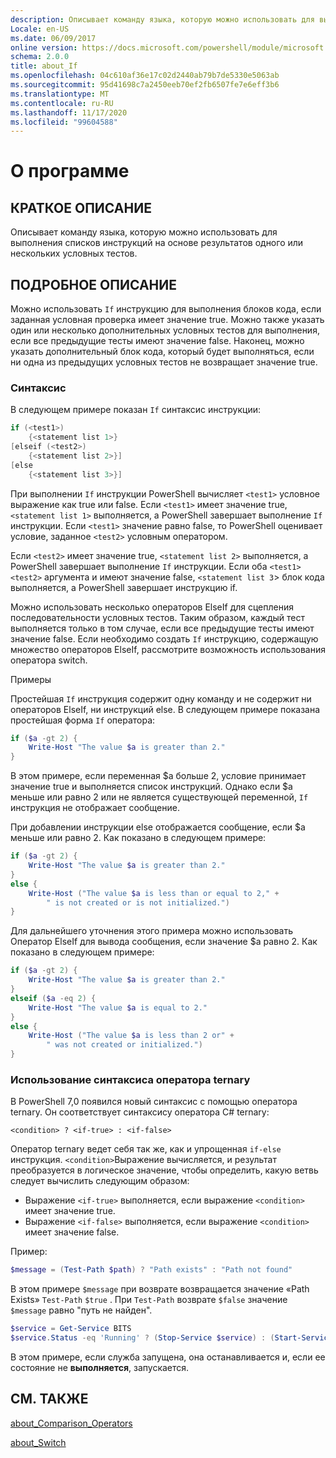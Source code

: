 ```yaml
---
description: Описывает команду языка, которую можно использовать для выполнения списков инструкций на основе результатов одного или нескольких условных тестов.
Locale: en-US
ms.date: 06/09/2017
online version: https://docs.microsoft.com/powershell/module/microsoft.powershell.core/about/about_if?view=powershell-7.2&WT.mc_id=ps-gethelp
schema: 2.0.0
title: about_If
ms.openlocfilehash: 04c610af36e17c02d2440ab79b7de5330e5063ab
ms.sourcegitcommit: 95d41698c7a2450eeb70ef2fb6507fe7e6eff3b6
ms.translationtype: MT
ms.contentlocale: ru-RU
ms.lasthandoff: 11/17/2020
ms.locfileid: "99604588"
---
```

# <a name="about-if"></a>О программе

## <a name="short-description"></a>КРАТКОЕ ОПИСАНИЕ
Описывает команду языка, которую можно использовать для выполнения списков инструкций на основе результатов одного или нескольких условных тестов.

## <a name="long-description"></a>ПОДРОБНОЕ ОПИСАНИЕ

Можно использовать `If` инструкцию для выполнения блоков кода, если заданная условная проверка имеет значение true. Можно также указать один или несколько дополнительных условных тестов для выполнения, если все предыдущие тесты имеют значение false. Наконец, можно указать дополнительный блок кода, который будет выполняться, если ни одна из предыдущих условных тестов не возвращает значение true.

### <a name="syntax"></a>Синтаксис

В следующем примере показан `If` синтаксис инструкции:

```powershell
if (<test1>)
    {<statement list 1>}
[elseif (<test2>)
    {<statement list 2>}]
[else
    {<statement list 3>}]
```

При выполнении `If` инструкции PowerShell вычисляет `<test1>` условное выражение как true или false. Если `<test1>` имеет значение true, `<statement list 1>` выполняется, а PowerShell завершает выполнение `If` инструкции. Если `<test1>` значение равно false, то PowerShell оценивает условие, заданное `<test2>` условным оператором.

Если `<test2>` имеет значение true, `<statement list 2>` выполняется, а PowerShell завершает выполнение `If` инструкции. Если оба `<test1>` `<test2>` аргумента и имеют значение false, `<statement list 3`> блок кода выполняется, а PowerShell завершает инструкцию if.

Можно использовать несколько операторов ElseIf для сцепления последовательности условных тестов. Таким образом, каждый тест выполняется только в том случае, если все предыдущие тесты имеют значение false.
Если необходимо создать `If` инструкцию, содержащую множество операторов ElseIf, рассмотрите возможность использования оператора switch.

Примеры

Простейшая `If` инструкция содержит одну команду и не содержит ни операторов ElseIf, ни инструкций else. В следующем примере показана простейшая форма `If` оператора:

```powershell
if ($a -gt 2) {
    Write-Host "The value $a is greater than 2."
}
```

В этом примере, если переменная $a больше 2, условие принимает значение true и выполняется список инструкций. Однако если $a меньше или равно 2 или не является существующей переменной, `If` инструкция не отображает сообщение.

При добавлении инструкции else отображается сообщение, если $a меньше или равно 2. Как показано в следующем примере:

```powershell
if ($a -gt 2) {
    Write-Host "The value $a is greater than 2."
}
else {
    Write-Host ("The value $a is less than or equal to 2," +
        " is not created or is not initialized.")
}
```

Для дальнейшего уточнения этого примера можно использовать Оператор ElseIf для вывода сообщения, если значение $a равно 2. Как показано в следующем примере:

```powershell
if ($a -gt 2) {
    Write-Host "The value $a is greater than 2."
}
elseif ($a -eq 2) {
    Write-Host "The value $a is equal to 2."
}
else {
    Write-Host ("The value $a is less than 2 or" +
        " was not created or initialized.")
}
```

### <a name="using-the-ternary-operator-syntax"></a>Использование синтаксиса оператора ternary

В PowerShell 7,0 появился новый синтаксис с помощью оператора ternary. Он соответствует синтаксису оператора C# ternary:

```Syntax
<condition> ? <if-true> : <if-false>
```

Оператор ternary ведет себя так же, как и упрощенная `if-else` инструкция. `<condition>`Выражение вычисляется, и результат преобразуется в логическое значение, чтобы определить, какую ветвь следует вычислить следующим образом:

- Выражение `<if-true>` выполняется, если выражение `<condition>` имеет значение true.
- Выражение `<if-false>` выполняется, если выражение `<condition>` имеет значение false.

Пример:

```powershell
$message = (Test-Path $path) ? "Path exists" : "Path not found"
```

В этом примере `$message` при возврате возвращается значение «Path Exists» `Test-Path` `$true` . При `Test-Path` возврате `$false` значение `$message` равно "путь не найден".

```powershell
$service = Get-Service BITS
$service.Status -eq 'Running' ? (Stop-Service $service) : (Start-Service $service)
```

В этом примере, если служба запущена, она останавливается и, если ее состояние не **выполняется**, запускается.

## <a name="see-also"></a>СМ. ТАКЖЕ

[about_Comparison_Operators](about_Comparison_Operators.md)

[about_Switch](about_Switch.md)

